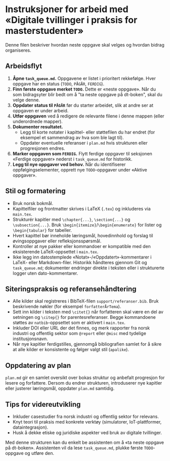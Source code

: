 # Instruksjoner for arbeid med «Digitale tvillinger i praksis for masterstudenter»

Denne filen beskriver hvordan neste oppgave skal velges og hvordan bidrag organiseres.

## Arbeidsflyt

1. **Åpne `task_queue.md`.** Oppgavene er listet i prioritert rekkefølge. Hver oppgave har en status (`TODO`, `PÅGÅR`, `FERDIG`).
2. **Finn første oppgave merket `TODO`.** Dette er «neste oppgave». Når du som bidragsyter blir bedt om å "ta neste oppgave på dt-boken", skal du velge denne.
3. **Oppdater status til `PÅGÅR`** før du starter arbeidet, slik at andre ser at oppgaven er under arbeid.
4. **Utfør oppgaven** ved å redigere de relevante filene i denne mappen (eller underordnede mapper).
5. **Dokumenter resultatet.**
   - Legg til korte notater i kapittel- eller støttefilen du har endret (for eksempel et sammendrag av hva som ble lagt til).
   - Oppdater eventuelle referanser i `plan.md` hvis strukturen eller progresjonen endres.
6. **Marker oppgaven som `FERDIG`.** Flytt ferdige oppgaver til seksjonen «Ferdige oppgaver» nederst i `task_queue.md` for historikk.
7. **Legg til nye oppgaver ved behov.** Når du identifiserer oppfølgingselementer, opprett nye `TODO`-oppgaver under «Aktive oppgaver».

## Stil og formatering

- Bruk norsk bokmål.
- Kapittelfiler og frontmatter skrives i LaTeX (`.tex`) og inkluderes via `main.tex`.
- Strukturér kapitler med `\chapter{...}`, `\section{...}` og `\subsection{...}`. Bruk `\begin{itemize}`/`\begin{enumerate}` for lister og `\begin{tabular}` for tabeller.
- Hvert kapittel bør inneholde læringsmål, hovedinnhold og forslag til øvingsoppgaver eller refleksjonsspørsmål.
- Kontroller at nye pakker eller kommandoer er kompatible med den eksisterende LaTeX-oppsettet i `main.tex`.
- Ikke legg inn datostemplede «Notat»-/«Oppdatert»-kommentarer i LaTeX- eller Markdown-filer. Historikk håndteres gjennom Git og `task_queue.md`; dokumenter endringer direkte i teksten eller i strukturerte logger uten dato-kommentarer.

## Siteringspraksis og referansehåndtering

- Alle kilder skal registreres i BibTeX-filen `support/referanser.bib`. Bruk beskrivende nøkler (for eksempel `forfatterÅrTema`).
- Sett inn kilder i teksten med `\citet{}` når forfatteren skal være en del av setningen og `\citep{}` for parentesreferanser. Begge kommandoene støttes av `natbib`-oppsettet som er aktivert i `main.tex`.
- Inkluder DOI eller URL der det finnes, og merk rapporter fra norsk industri og offentlig sektor som `@report` eller `@misc` med tydelige institusjonsnavn.
- Når nye kapitler ferdigstilles, gjennomgå bibliografien samlet for å sikre at alle kilder er konsistente og følger valgt stil (`apalike`).

## Oppdatering av plan

`plan.md` gir en samlet oversikt over bokas struktur og anbefalt progresjon for lesere og forfattere. Dersom du endrer strukturen, introduserer nye kapitler eller justerer læringsmål, oppdater `plan.md` samtidig.

## Tips for videreutvikling

- Inkluder casestudier fra norsk industri og offentlig sektor for relevans.
- Knyt teori til praksis med konkrete verktøy (simulatorer, IoT-plattformer, dataintegrasjon).
- Husk å dekke etiske og juridiske aspekter ved bruk av digitale tvillinger.

Med denne strukturen kan du enkelt be assistenten om å «ta neste oppgave på dt-boken». Assistenten vil da lese `task_queue.md`, plukke første `TODO`-oppgave og utføre den.
